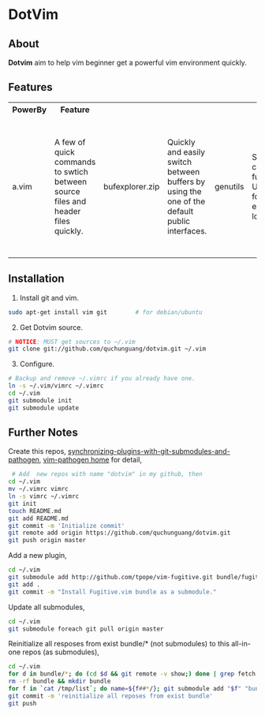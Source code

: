 DotVim
======

About
-----

**Dotvim** aim to help vim beginner get a powerful vim environment quickly.

Features
-------
<table><tr><th>PowerBy</th><th>Feature</th></tr>
<td>a.vim</td><td>A few of quick commands to swtich between source files and header files quickly.</td>
<td>bufexplorer.zip</td><td>Quickly and easily switch between buffers by using the one of the default public interfaces.</td>
<td>genutils</td><td>Some common functions. Used by, for example, lookupfile.</td>
<td>grep.vim</td><td>Allows you to search for a pattern by grep in one or more files and jump to them.</td>
<td>lookupfile</td><td>Opening files by typing a pattern to represent the file you are looking for.</td>
<td>Marks-Browser</td><td>Provides a graphical browsers of the user marks for the local file [a-z].</td>
<td>mark.vim</td><td>Highlight target words.</td>
<td>mkview.vim</td><td>Emulate the |mkview| function of vim without requiring the creation of |view-file|s.</td>
<td>OmniCppComplete</td><td>Omni completion (intellisense) in C and C++ files.</td>
<td>python-mode</td><td>Provide features like python code looking for bugs, refactoring and some other useful things.</td>
<td>ShowMarks</td><td>ShowMarks provides a visual representation of the location marks.</td>
<td>snipMate</td><td>An unobtrusive, concise vim script that implements some of TextMate's snippets features.</td>
<td>supertab</td><td>Supertab is a vim plugin which allows you to use <Tab> for all your insert completion needs.</td>
<td>taglist.vim</td><td>Overview of the structure of source code files and allows efficiently browse through source code files.</td>
<td>vim-matchit</td><td>Configure % to match more than just single characters, and allow match by file type.</td>
<td>vim-pandoc</td><td>Writing and editing documents in pandoc's extended markdown.</td>
<td>vim-pathogen</td><td>Easy to install plugins and runtime files in their own private directories.</td>
<td>vim-surround</td><td>Surround.vim is all about "surroundings": parentheses, brackets, quotes, XML tags, and more.</td>
<td>vis</td><td>Performs an arbitrary Ex command on a visual highlighted block.</td>
<td>VisIncr</td><td>Facilitates making a column of increasing or decreasing numbers, dates, or daynames.</td>
<td>winmanager--Fox</td><td>A windows style IDE for vim.</td>
<td>xml.vim</td><td>A plugin for editing xml.</td>
</table>

Installation
------------

1. Install git and vim.

```bash
sudo apt-get install vim git		# for debian/ubuntu
```

2. Get Dotvim source.

```bash
# NOTICE: MUST get sources to ~/.vim
git clone git://github.com/quchunguang/dotvim.git ~/.vim
```

3. Configure.

```bash
# Backup and remove ~/.vimrc if you already have one.
ln -s ~/.vim/vimrc ~/.vimrc
cd ~/.vim
git submodule init
git submodule update
```

Further Notes
-------------

Create this repos, [synchronizing-plugins-with-git-submodules-and-pathogen][1], [vim-pathogen home][2] for detail,
```bash
 # Add  new repos with name "dotvim" in my github, then
cd ~/.vim
mv ~/.vimrc vimrc
ln -s vimrc ~/.vimrc
git init
touch README.md
git add README.md
git commit -m 'Initialize commit'
git remote add origin https://github.com/quchunguang/dotvim.git
git push origin master
```

Add a new plugin,
```bash
cd ~/.vim
git submodule add http://github.com/tpope/vim-fugitive.git bundle/fugitive
git add .
git commit -m "Install Fugitive.vim bundle as a submodule."
```

Update all submodules,
```bash
cd ~/.vim
git submodule foreach git pull origin master
```

Reinitialize all resposes from exist bundle/* (not submodules) to this all-in-one repos (as submodules),
```bash
cd ~/.vim
for d in bundle/*; do (cd $d && git remote -v show;) done | grep fetch | awk '{print $2}' > /tmp/list
rm -rf bundle && mkdir bundle
for f in `cat /tmp/list`; do name=${f##*/}; git submodule add "$f" "bundle/${name%.git}"; done
git commit -m 'reinitialize all reposes from exist bundle'
git push
```

  [1]: http://vimcasts.org/episodes/synchronizing-plugins-with-git-submodules-and-pathogen/ "synchronizing-plugins-with-git-submodules-and-pathogen"
  [2]: https://github.com/tpope/vim-pathogen "vim-pathogen home"
